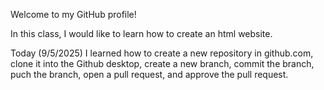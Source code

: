 Welcome to my GitHub profile!

In this class, I would like to learn how to create an html website.

Today (9/5/2025) I learned how to create a new repository in github.com, clone it into the Github desktop, create a new branch, commit the branch, puch the branch, open a pull request, and approve the pull request.
